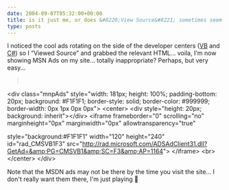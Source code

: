 ```yaml
---
date: 2004-09-07T05:32:00+00:00
title: is it just me, or does &#8220;View Source&#8221; sometimes seem wrong?
type: posts
---
```

I noticed the cool ads rotating on the side of the developer centers ([VB](http://msdn.microsoft.com/vbasic) and [C#](http://msdn.microsoft.com/vcsharp)) so I “Viewed Source” and grabbed the relevant HTML... voila, I'm now showing MSN Ads on my site... totally inappropriate? Perhaps, but very easy...

> <pre>
  &lt;div class="mnpAds" style="width: 181px; height: 100%; padding-bottom: 20px; 
  background: #F1F1F1; border-style: solid; border-color: #999999; border-width: 
  0px 1px 0px 0px"&gt;
      &lt;center&gt;
          &lt;div style="height: 20px; background: 
  inherit"&gt;&lt;/div&gt;
          &lt;iframe frameborder="0" 
  scrolling="no" marginheight="0px" marginwidth="0px" allowtransparency="true"
              
  style="background:#F1F1F1" width="120" height="240" id="rad_CMSVB1F3"
              src="http://rad.microsoft.com/ADSAdClient31.dll?GetAd=&amp;PG=CMSVB1&amp;SC=F3&amp;AP=1164"&gt;
          &lt;/iframe&gt;
          &lt;br&gt;
      &lt;/center&gt;
  &lt;/div&gt;

</pre>

Note that the MSDN ads may not be there by the time you visit the site... I don't really want them there, I'm just playing 🙂
